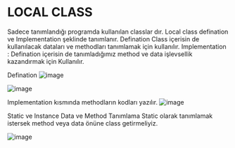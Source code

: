 # LOCAL CLASS
Sadece tanımlandığı programda kullanılan classlar dır.
Local class defination ve Implementation şeklinde tanımlanır.
Defination Class içerisin de kullanılacak dataları ve methodları tanımlamak için kullanılır.
Implementation : Defination içerisin de tanımladığımız method ve data işlevsellik kazandırmak için
Kullanılır.

Defination
![image](https://github.com/sumeyyaakbulut/ABAP-Class/assets/62395974/bfe311a7-1e1d-4fab-bef8-3d3f8ddf1017)

![image](https://github.com/sumeyyaakbulut/ABAP-Class/assets/62395974/59c1906d-8c00-44da-a19a-1cc14b1f375a)

Implementation kısmında methodların kodları yazılır.
![image](https://github.com/sumeyyaakbulut/ABAP-Class/assets/62395974/ab076c69-e7a9-4ad3-8eb3-02f6bc161c70)

Static ve Instance Data ve Method Tanımlama
Static olarak tanımlamak istersek method veya data önüne class getirmeliyiz.

![image](https://github.com/sumeyyaakbulut/ABAP-Class/assets/62395974/5e051c56-d9ec-4e4d-965e-d62c68bd8094)

